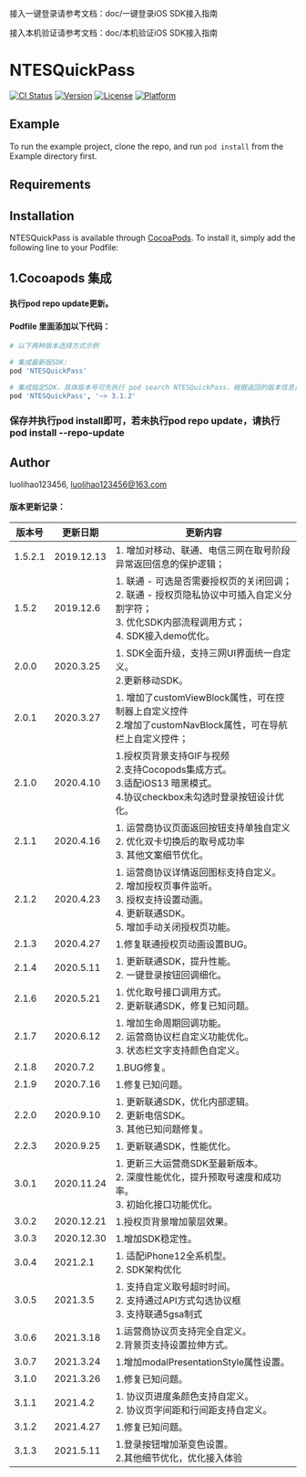 接入一键登录请参考文档：doc/一键登录iOS SDK接入指南

接入本机验证请参考文档：doc/本机验证iOS SDK接入指南

# NTESQuickPass

[![CI Status](https://img.shields.io/travis/luolihao123456/NTESQuickPass.svg?style=flat)](https://travis-ci.org/luolihao123456/NTESQuickPass)
[![Version](https://img.shields.io/cocoapods/v/NTESQuickPass.svg?style=flat)](https://cocoapods.org/pods/NTESQuickPass)
[![License](https://img.shields.io/cocoapods/l/NTESQuickPass.svg?style=flat)](https://cocoapods.org/pods/NTESQuickPass)
[![Platform](https://img.shields.io/cocoapods/p/NTESQuickPass.svg?style=flat)](https://cocoapods.org/pods/NTESQuickPass)

## Example

To run the example project, clone the repo, and run `pod install` from the Example directory first.

## Requirements

## Installation

NTESQuickPass is available through [CocoaPods](https://cocoapods.org). To install
it, simply add the following line to your Podfile:


## 1.Cocoapods 集成
#### 执行pod repo update更新。
#### Podfile 里面添加以下代码：
```ruby
# 以下两种版本选择方式示例

# 集成最新版SDK:
pod 'NTESQuickPass'

# 集成指定SDK，具体版本号可先执行 pod search NTESQuickPass，根据返回的版本信息自行决定:
pod 'NTESQuickPass', '~> 3.1.2'
```
### 保存并执行pod install即可，若未执行pod repo update，请执行pod install --repo-update

## Author

luolihao123456, luolihao123456@163.com


#### 版本更新记录：

| 版本号 | 更新日期 | 更新内容 |
| ----- | ------- | ------- |
| 1.5.2.1 | 2019.12.13 | 1. 增加对移动、联通、电信三网在取号阶段异常返回信息的保护逻辑；
| 1.5.2 | 2019.12.6 | 1. 联通 - 可选是否需要授权页的关闭回调；<br>2. 联通 - 授权页隐私协议中可插入自定义分割字符；<br>3. 优化SDK内部流程调用方式；<br>4. SDK接入demo优化。
| 2.0.0 | 2020.3.25 | 1. SDK全面升级，支持三网UI界面统一自定义。<br>2.更新移动SDK。
| 2.0.1 | 2020.3.27 | 1. 增加了customViewBlock属性，可在控制器上自定义控件 <br>2.增加了customNavBlock属性，可在导航栏上自定义控件；
| 2.1.0 | 2020.4.10 | 1.授权页背景支持GIF与视频 <br>2.支持Cocopods集成方式。<br>3.适配iOS13 暗黑模式。<br>4.协议checkbox未勾选时登录按钮设计优化。
| 2.1.1 | 2020.4.16 | 1. 运营商协议页面返回按钮支持单独自定义 <br>2. 优化双卡切换后的取号成功率 <br>3. 其他文案细节优化。
| 2.1.2 | 2020.4.23 | 1. 运营商协议详情返回图标支持自定义。 <br>2.  增加授权页事件监听。 <br>3. 授权支持设置动画。<br>4. 更新联通SDK。<br>5. 增加手动关闭授权页功能。
| 2.1.3 | 2020.4.27 | 1.修复联通授权页动画设置BUG。
| 2.1.4 | 2020.5.11 |  1. 更新联通SDK，提升性能。 <br> 2. 一键登录按钮回调细化。
| 2.1.6 | 2020.5.21 |  1. 优化取号接口调用方式。 <br> 2. 更新联通SDK，修复已知问题。
| 2.1.7 | 2020.6.12 |  1. 增加生命周期回调功能。 <br> 2. 运营商协议栏自定义功能优化。<br> 3. 状态栏文字支持颜色自定义。
| 2.1.8 | 2020.7.2 |  1.BUG修复。
| 2.1.9 | 2020.7.16 |  1.修复已知问题。
| 2.2.0 | 2020.9.10 |  1. 更新联通SDK，优化内部逻辑。<br> 2. 更新电信SDK。<br> 3. 其他已知问题修复。
| 2.2.3 | 2020.9.25 |  1. 更新联通SDK，性能优化。
| 3.0.1 | 2020.11.24 |  1. 更新三大运营商SDK至最新版本。<br> 2. 深度性能优化，提升预取号速度和成功率。<br> 3. 初始化接口功能优化。
| 3.0.2 | 2020.12.21 |  1.授权页背景增加蒙层效果。
| 3.0.3 | 2020.12.30 |  1.增加SDK稳定性。
| 3.0.4 | 2021.2.1 |  1. 适配iPhone12全系机型。<br> 2. SDK架构优化
| 3.0.5 | 2021.3.5 |  1. 支持自定义取号超时时间。<br> 2. 支持通过API方式勾选协议框 <br> 3. 支持联通5gsa制式
| 3.0.6 | 2021.3.18 |  1.运营商协议页支持完全自定义。<br> 2.背景页支持设置拉伸方式。
| 3.0.7 | 2021.3.24 |  1.增加modalPresentationStyle属性设置。
| 3.1.0 | 2021.3.26 |  1.修复已知问题。
| 3.1.1 | 2021.4.2 |  1. 协议页进度条颜色支持自定义。<br> 2. 协议页字间距和行间距支持自定义。
| 3.1.2 | 2021.4.27 | 1.修复已知问题。
| 3.1.3 | 2021.5.11 | 1.登录按钮增加渐变色设置。<br> 2.其他细节优化，优化接入体验
